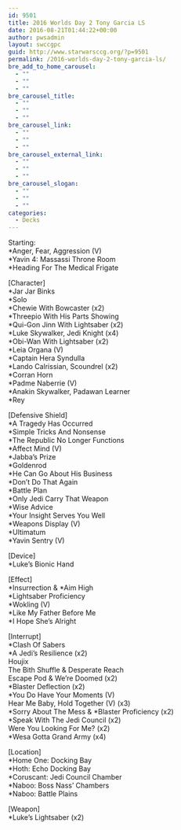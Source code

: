 ```yaml
---
id: 9501
title: 2016 Worlds Day 2 Tony Garcia LS
date: 2016-08-21T01:44:22+00:00
author: pwsadmin
layout: swccgpc
guid: http://www.starwarsccg.org/?p=9501
permalink: /2016-worlds-day-2-tony-garcia-ls/
bre_add_to_home_carousel:
  - ""
  - ""
  - ""
bre_carousel_title:
  - ""
  - ""
  - ""
bre_carousel_link:
  - ""
  - ""
  - ""
bre_carousel_external_link:
  - ""
  - ""
  - ""
bre_carousel_slogan:
  - ""
  - ""
  - ""
categories:
  - Decks
---
```

Starting:  
*Anger, Fear, Aggression (V)  
*Yavin 4: Massassi Throne Room  
*Heading For The Medical Frigate

[Character]  
*Jar Jar Binks  
*Solo  
*Chewie With Bowcaster (x2)  
*Threepio With His Parts Showing  
*Qui-Gon Jinn With Lightsaber (x2)  
*Luke Skywalker, Jedi Knight (x4)  
*Obi-Wan With Lightsaber (x2)  
*Leia Organa (V)  
*Captain Hera Syndulla  
*Lando Calrissian, Scoundrel (x2)  
*Corran Horn  
*Padme Naberrie (V)  
*Anakin Skywalker, Padawan Learner  
*Rey

[Defensive Shield]  
*A Tragedy Has Occurred  
*Simple Tricks And Nonsense  
*The Republic No Longer Functions  
*Affect Mind (V)  
*Jabba&#8217;s Prize  
*Goldenrod  
*He Can Go About His Business  
*Don&#8217;t Do That Again  
*Battle Plan  
*Only Jedi Carry That Weapon  
*Wise Advice  
*Your Insight Serves You Well  
*Weapons Display (V)  
*Ultimatum  
*Yavin Sentry (V)

[Device]  
*Luke&#8217;s Bionic Hand

[Effect]  
\*Insurrection & \*Aim High  
*Lightsaber Proficiency  
*Wokling (V)  
*Like My Father Before Me  
*I Hope She&#8217;s Alright

[Interrupt]  
*Clash Of Sabers  
*A Jedi&#8217;s Resilience (x2)  
Houjix  
The Bith Shuffle & Desperate Reach  
Escape Pod & We&#8217;re Doomed (x2)  
*Blaster Deflection (x2)  
*You Do Have Your Moments (V)  
Hear Me Baby, Hold Together (V) (x3)  
\*Sorry About The Mess & \*Blaster Proficiency (x2)  
*Speak With The Jedi Council (x2)  
Were You Looking For Me? (x2)  
*Wesa Gotta Grand Army (x4)

[Location]  
*Home One: Docking Bay  
*Hoth: Echo Docking Bay  
*Coruscant: Jedi Council Chamber  
*Naboo: Boss Nass&#8217; Chambers  
*Naboo: Battle Plains

[Weapon]  
*Luke&#8217;s Lightsaber (x2)